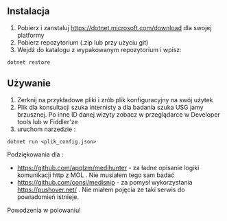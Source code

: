 ## Instalacja
1. Pobierz i zanstaluj https://dotnet.microsoft.com/download dla swojej platformy
2. Pobierz repozytorium (.zip lub przy użyciu git)
3. Wejdź do katalogu z wypakowanym repozytorium i wpisz:
```
dotnet restore
```

## Używanie
1. Zerknij na przykładowe pliki i zrób plik konfiguracyjny na swój użytek
2. Plik dla konsultacji szuka internisty a dla badania szuka USG jamy brzusznej. Po inne ID danej wizyty zobacz w przeglądarce w Developer tools lub w Fiddler'ze
3. uruchom narzedzie :
```
dotnet run <plik_config.json>
```

Podziękowania dla :
* https://github.com/apqlzm/medihunter - za ładne opisanie logiki komunikacji http z MOL . Nie musiałem tego sam badać
* https://github.com/consi/medisnip - za pomysł wykorzystania https://pushover.net/ . Nie miałem pojęcia że taki serwis do powiadomień istnieje. 

Powodzenia w polowaniu!